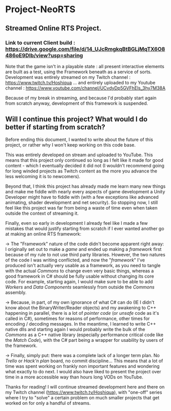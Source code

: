 # Project-NeoRTS

## Streamed Online RTS Project.

### Link to current Client build : https://drive.google.com/file/d/14_UJcRmgkqBtBGLjMqTX6O8486oE9Dlb/view?usp=sharing

Note that the game isn't in a playable state : all present interactive elements are built as a test, using the Framework beneath as a service of sorts. 
Development was entirely streamed on my Twitch channel : https://www.twitch.tv/Hoshiqua
... and entirely uploaded to my Youtube channel : https://www.youtube.com/channel/UCvdyDp5GVFhEls_3hy7M38A

Because of my break in streaming, and because I'd probably start again from scratch anyway, development of this framework is suspended.

## Will I continue this project? What would I do better if starting from scratch?

Before ending this document, I wanted to write about the future of this project, or rather why I won't keep working on this code base.

This was entirely developed on stream and uploaded to YouTube. This means that this project only continued so long as I felt like it made for good content - which I eventually decided it did not (I wouldn't recommend going for long winded projects as Twitch content as the more you advance the less welcoming it is to newcomers).

Beyond that, I think this project has already made me learn many new things and make me fiddle with nearly every aspects of game development a Unity Developer might have to fiddle with (with a few exceptions like advanced animating, shader development and net security). So stopping now, I still feel like this project was far from being a waste of time even when taken outside the context of streaming it.

Finally, even so early in development I already feel like I made a few mistakes that would justify starting from scratch if I ever wanted another go at making an online RTS framework:

-> The "Framework" nature of the code didn't become apparent right away: I originally set out to make a *game* and ended up making a *framework* first because of my rule to not use third party libraries. However, the two natures of the code I was writing conflicted, and now the "*framework*" I've produced isn't actually very usable as a framework, as you need to tangle with the actual *Commons* to change even very basic things, whereas a good framework in C# should be fully usable without changing its core code. For example, starting again, I would make sure to be able to add *Workers* and *Data Components* seamlessly from outside the *Commons* assembly. 

-> Because, in part, of my own ignorance of what C# can do (IE I didn't know about the BinaryWriter/Reader objects) and my awakening to C++ happening in parallel, there is a lot of *pointer code* (or *unsafe* code as it's called in C#), sometimes for reasons of performance, other times for encoding / decoding messages. In the meantime, I learned to write C++ native dlls and starting again I would probably write the bulk of the *Commons* as a C++ native library (especially performance critical code like the *Match Code*), with the C# part being a wrapper for usability by users of the framework.

-> Finally, simply put: there was a complete lack of a longer term plan. No *Trello* or *Hack'n plan* board, no commit discipline... This means that a lot of time was spent working on frankly non important features and wondering what exactly to do next. I would also have liked to present the project over time in a more accessible way than hours long VODs on YouTube.

Thanks for reading! I will continue streamed development here and there on my Twitch channel (https://www.twitch.tv/Hoshiqua), with "one-off" series where I try to "solve" a certain problem on much smaller projects that get worked on for only a handful of streams.
